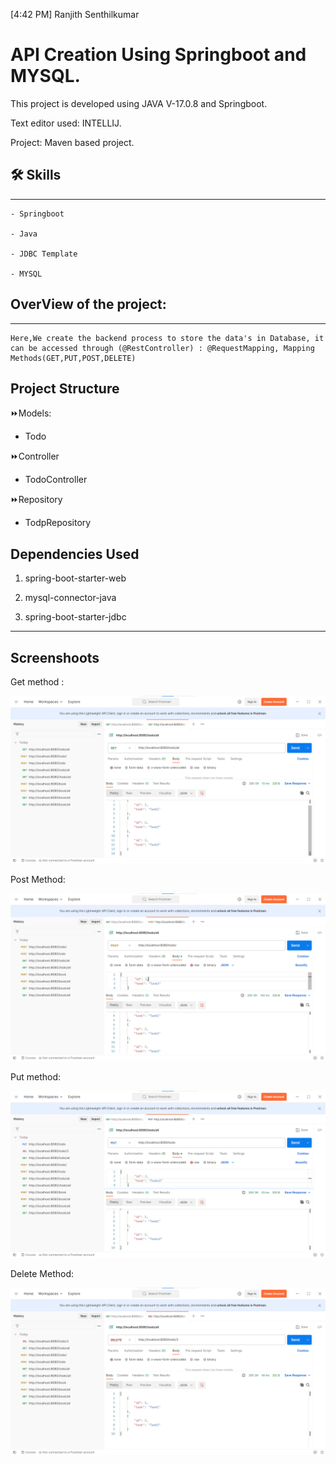 [4:42 PM] Ranjith Senthilkumar


# API Creation Using Springboot and MYSQL.

This project is developed using JAVA V-17.0.8 and Springboot.
 
Text editor used: INTELLIJ.
 
Project: Maven based project.

## 🛠 Skills

------------      

    - Springboot

    - Java

    - JDBC Template

    - MYSQL

## OverView of the project:

---------------------------

    Here,We create the backend process to store the data's in Database, it can be accessed through (@RestController) : @RequestMapping, Mapping Methods(GET,PUT,POST,DELETE)

## Project Structure

⏩Models:

   - Todo

⏩Controller

   - TodoController

⏩Repository

   - TodpRepository
 
## Dependencies Used

1. spring-boot-starter-web

2. mysql-connector-java

3. spring-boot-starter-jdbc

---------------------------------

## Screenshoots

Get method :

<img src="src/main/java/com/screenshots/get.png">

Post Method:

<img src="src/main/java/com/screenshots/post.png">

Put method:

<img src="src/main/java/com/screenshots/put.png">

Delete Method:

<img src="src/main/java/com/screenshots/delete.png">
